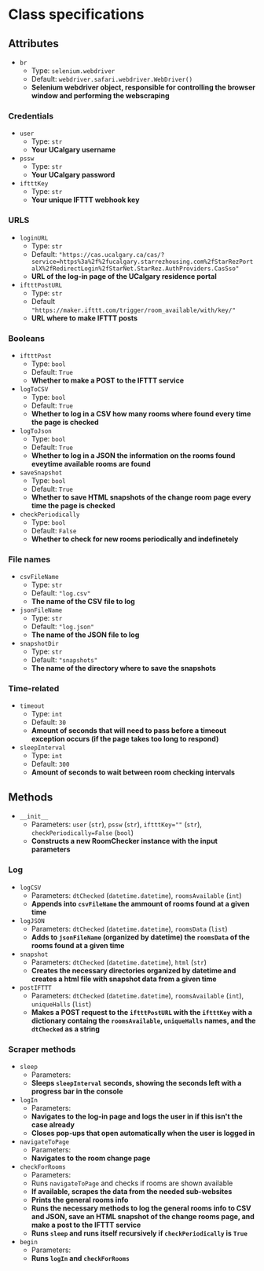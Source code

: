 # Class specifications

## Attributes

* `br`
  * Type: `selenium.webdriver`
  * Default: `webdriver.safari.webdriver.WebDriver()`
  * **Selenium webdriver object, responsible for controlling the browser window and performing the webscraping**

### Credentials

* `user`
  * Type: `str`
  * **Your UCalgary username**
* `pssw`
  * Type: `str`
  * **Your UCalgary password**
* `iftttKey`
  * Type: `str`
  * **Your unique IFTTT webhook key**

### URLS

* `loginURL`
  * Type: `str`
  * Default: `"https://cas.ucalgary.ca/cas/?service=https%3a%2f%2fucalgary.starrezhousing.com%2fStarRezPortalX%2fRedirectLogin%2fStarNet.StarRez.AuthProviders.CasSso"`
  * **URL of the log-in page of the UCalgary residence portal**
* `iftttPostURL`
  * Type: `str`
  * Default `"https://maker.ifttt.com/trigger/room_available/with/key/"`
  * **URL where to make IFTTT posts**

### Booleans

* `iftttPost`
  * Type: `bool`
  * Default: `True`
  * **Whether to make a POST to the IFTTT service**
* `logToCSV`
  * Type: `bool`
  * Default: `True`
  * **Whether to log in a CSV how many rooms where found every time the page is checked**
* `logToJson`
  * Type: `bool`
  * Default: `True`
  * **Whether to log in a JSON the information on the rooms found eveytime available rooms are found**
* `saveSnapshot`
  * Type: `bool`
  * Default: `True`
  * **Whether to save HTML snapshots of the change room page every time the page is checked**
* `checkPeriodically`
  * Type: `bool`
  * Default: `False`
  * **Whether to check for new rooms periodically and indefinetely**

### File names

* `csvFileName`
  * Type: `str`
  * Default: `"log.csv"`
  * **The name of the CSV file to log**
* `jsonFileName`
  * Type: `str`
  * Default: `"log.json"`
  * **The name of the JSON file to log**
* `snapshotDir`
  * Type: `str`
  * Default: `"snapshots"`
  * **The name of the directory where to save the snapshots**

### Time-related

* `timeout`
  * Type: `int`
  * Default: `30`
  * **Amount of seconds that will need to pass before a timeout exception occurs (if the page takes too long to respond)**
* `sleepInterval`
  * Type: `int`
  * Default: `300`
  * **Amount of seconds to wait between room checking intervals**

## Methods

* `__init__`
  * Parameters: `user` (`str`), `pssw` (`str`), `iftttKey=""` (`str`), `checkPeriodically=False` (`bool`)
  * **Constructs a new RoomChecker instance with the input parameters**

### Log

* `logCSV`
  * Parameters: `dtChecked` (`datetime.datetime`), `roomsAvailable` (`int`)
  * **Appends into `csvFileName` the ammount of rooms found at a given time**
* `logJSON`
  * Parameters: `dtChecked` (`datetime.datetime`), `roomsData` (`list`)
  * **Adds to `jsonFileName` (organized by datetime) the `roomsData` of the rooms found at a given time**
* `snapshot`
  * Parameters: `dtChecked` (`datetime.datetime`), `html` (`str`)
  * **Creates the necessary directories organized by datetime and creates a html file with snapshot data from a given time**
* `postIFTTT`
  * Parameters: `dtChecked` (`datetime.datetime`), `roomsAvailable` (`int`), `uniqueHalls` (`list`)
  * **Makes a POST request to the `iftttPostURL` with the `iftttKey` with a dictionary containg the `roomsAvailable`, `uniqueHalls` names, and the `dtChecked` as a string**

### Scraper methods

* `sleep`
  * Parameters: 
  * **Sleeps `sleepInterval` seconds, showing the seconds left with a progress bar in the console**
* `logIn`
  * Parameters: 
  * **Navigates to the log-in page and logs the user in if this isn't the case already**
  * **Closes pop-ups that open automatically when the user is logged in**
* `navigateToPage`
  * Parameters:
  * **Navigates to the room change page**
* `checkForRooms`
  * Parameters:
  * Runs `navigateToPage` and checks if rooms are shown available
  * **If available, scrapes the data from the needed sub-websites**
  * **Prints the general rooms info**
  * **Runs the necessary methods to log the general rooms info to CSV and JSON, save an HTML snapshot of the change rooms page, and make a post to the IFTTT service**
  * **Runs `sleep` and runs itself recursively if `checkPeriodically` is `True`**
* `begin`
  * Parameters:
  * **Runs `logIn` and `checkForRooms`**